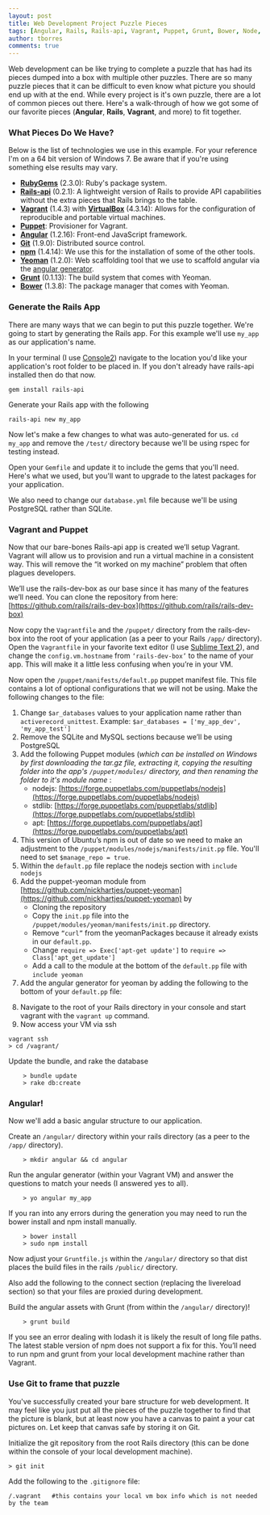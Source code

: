 ```yaml
---
layout: post
title: Web Development Project Puzzle Pieces
tags: [Angular, Rails, Rails-api, Vagrant, Puppet, Grunt, Bower, Node, npm]
author: tborres
comments: true
---
```


Web development can be like trying to complete a puzzle that has had its pieces dumped into a box with multiple other puzzles. There are so many puzzle pieces that it can be difficult to even know what picture you should end up with at the end. While every project is it's own puzzle, there are a lot of common pieces out there. Here's a walk-through of how we got some of our favorite pieces (**Angular**, **Rails**, **Vagrant**, and more) to fit together.

<!-- #REST#BEGIN -->
### What Pieces Do We Have?
Below is the list of technologies we use in this example. For your reference I'm on a 64 bit version of Windows 7. Be aware that if you're using something else results may vary.

* **[RubyGems](http://sourceforge.net/projects/console/files/)** (2.3.0): Ruby's package system.
* **[Rails-api](https://github.com/rails-api/rails-api)** (0.2.1): A lightweight version of Rails to provide API capabilities without the extra pieces that Rails brings to the table.
* **[Vagrant](http://www.vagrantup.com/)** (1.4.3) with **[VirtualBox](https://www.virtualbox.org/)** (4.3.14): Allows for the configuration of reproducible and portable virtual machines.
* **[Puppet](http://puppetlabs.com/puppet/puppet-open-source)**: Provisioner for Vagrant.
* **[Angular](https://angularjs.org/)** (1.2.16): Front-end JavaScript framework.
* **[Git](http://git-scm.com/)** (1.9.0): Distributed source control.
* **[npm](http://nodejs.org/)** (1.4.14): We use this for the installation of some of the other tools.
* **[Yeoman](http://yeoman.io/)** (1.2.0): Web scaffolding tool that we use to scaffold angular via the [angular generator](https://github.com/yeoman/generator-angular).
* **[Grunt](http://gruntjs.com/)** (0.1.13): The build system that comes with Yeoman.
* **[Bower](http://bower.io/)** (1.3.8): The package manager that comes with Yeoman.

### Generate the Rails App
There are many ways that we can begin to put this puzzle together. We're going to start by generating the Rails app. For this example we'll use `my_app` as our application's name.

In your terminal (I use [Console2](http://sourceforge.net/projects/console/files/)) navigate to the location you'd like your application's root folder to be placed in. If you don't already have rails-api installed then do that now.

    gem install rails-api

Generate your Rails app with the following

    rails-api new my_app

Now let's make a few changes to what was auto-generated for us. `cd my_app` and remove the `/test/` directory because we'll be using rspec for testing instead.

Open your `Gemfile` and update it to include the gems that you'll need. Here's what we used, but you'll want to upgrade to the latest packages for your application.

<script src="https://gist.github.com/tborres/67ed702ad8cfafaeec05.js?file=Gemfile"></script>

We also need to change our `database.yml` file because we'll be using PostgreSQL rather than SQLite.

<script src="https://gist.github.com/tborres/67ed702ad8cfafaeec05.js?file=database.yml"></script>

### Vagrant and Puppet
Now that our bare-bones Rails-api app is created we’ll setup Vagrant. Vagrant will allow us to provision and run a virtual machine in a consistent way. This will remove the “it worked on my machine” problem that often plagues developers.

We’ll use the rails-dev-box as our base since it has many of the features we’ll need. You can clone the repository from here: [https://github.com/rails/rails-dev-box](https://github.com/rails/rails-dev-box)

Now copy the `Vagrantfile` and the `/puppet/` directory from the rails-dev-box into the root of your application (as a peer to your Rails `/app/` directory). Open the `Vagrantfile` in your favorite text editor (I use [Sublime Text 2](http://www.sublimetext.com/)), and change the `config.vm.hostname` from `‘rails-dev-box’` to the name of your app. This will make it a little less confusing when you’re in your VM.

Now open the `/puppet/manifests/default.pp` puppet manifest file. This file contains a lot of optional configurations that we will not be using. Make the following changes to the file:

1. Change `$ar_databases` values to your application name rather than `activerecord_unittest`.
Example: `$ar_databases = ['my_app_dev', 'my_app_test']`
2. Remove the SQLite and MySQL sections because we’ll be using PostgreSQL
3. Add the following Puppet modules (*which can be installed on Windows by first downloading the tar.gz file, extracting it, copying the resulting folder into the app's `/puppet/modules/` directory, and then renaming the folder to it's module name* :
    * nodejs: [https://forge.puppetlabs.com/puppetlabs/nodejs](https://forge.puppetlabs.com/puppetlabs/nodejs)
    * stdlib: [https://forge.puppetlabs.com/puppetlabs/stdlib](https://forge.puppetlabs.com/puppetlabs/stdlib)
    * apt: [https://forge.puppetlabs.com/puppetlabs/apt](https://forge.puppetlabs.com/puppetlabs/apt)
4. This version of Ubuntu’s npm is out of date so we need to make an adjustment to the `/puppet/modules/nodejs/manifests/init.pp` file. You'll need to set `$manage_repo = true`.
5. Within the `default.pp` file replace the nodejs section with `include nodejs`
6. Add the puppet-yeoman module from [https://github.com/nickhartjes/puppet-yeoman](https://github.com/nickhartjes/puppet-yeoman) by
    * Cloning the repository
    * Copy the `init.pp` file into the `/puppet/modules/yeoman/manifests/init.pp` directory.
    * Remove `“curl”` from the yeomanPackages because it already exists in our `default.pp`.
    * Change `require => Exec['apt-get update']` to `require => Class['apt_get_update']`
    * Add a call to the module at the bottom of the `default.pp` file with `include yeoman`
7. Add the angular generator for yeoman by adding the following to the bottom of your `default.pp` file:

<code data-gist-id="67ed702ad8cfafaeec05" data-gist-file="default.pp" data-gist-line="109-113"></code>

8. Navigate to the root of your Rails directory in your console and start vagrant with the `vagrant up` command.
9. Now access your VM via ssh

```
vagrant ssh
> cd /vagrant/
```

Update the bundle, and rake the database

```
    > bundle update
    > rake db:create
```

### Angular!
Now we'll add a basic angular structure to our application.

Create an `/angular/` directory within your rails directory (as a peer to the `/app/` directory).

```
	> mkdir angular && cd angular
```

Run the angular generator (within your Vagrant VM) and answer the questions to match your needs (I answered yes to all).

```
	> yo angular my_app
```

If you ran into any errors during the generation you may need to run the bower install and npm install manually.

```
	> bower install
	> sudo npm install
```

Now adjust your `Gruntfile.js` within the `/angular/` directory so that dist places the build files in the rails `/public/` directory.

<code data-gist-id="67ed702ad8cfafaeec05" data-gist-file="Gruntfile.js" data-gist-line="21-24"></code>

Also add the following to the connect section (replacing the livereload section) so that your files are proxied during development.

<code data-gist-id="67ed702ad8cfafaeec05" data-gist-file="Gruntfile.js" data-gist-line="76-98"></code>

Build the angular assets with Grunt (from within the `/angular/` directory)!

```
	> grunt build
```

If you see an error dealing with lodash it is likely the result of long file paths. The latest stable version of npm does not support a fix for this. You’ll need to run npm and grunt from your local development machine rather than Vagrant.

### Use Git to frame that puzzle
You've successfully created your bare structure for web development. It may feel like you just put all the pieces of the puzzle together to find that the picture is blank, but at least now you have a canvas to paint a your cat pictures on. Let keep that canvas safe by storing it on Git.

Initialize the git repository from the root Rails directory (this can be done within the console of your local development machine).

```
> git init
```

Add the following to the `.gitignore` file:

```
/.vagrant 	#this contains your local vm box info which is not needed by the team
```


<!-- #REST#END -->
